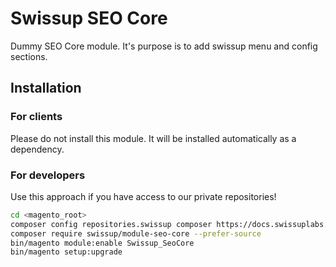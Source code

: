 # Swissup SEO Core

Dummy SEO Core module. It's purpose is to add swissup menu and config sections.

## Installation

### For clients

Please do not install this module. It will be installed automatically as a dependency.

### For developers

Use this approach if you have access to our private repositories!

```bash
cd <magento_root>
composer config repositories.swissup composer https://docs.swissuplabs.com/packages/
composer require swissup/module-seo-core --prefer-source
bin/magento module:enable Swissup_SeoCore
bin/magento setup:upgrade
```
